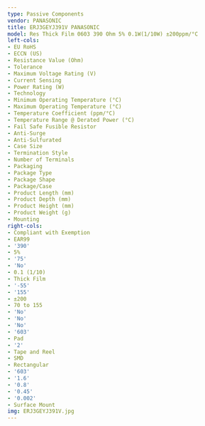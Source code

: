```yaml
---
type: Passive Components
vendor: PANASONIC
title: ERJ3GEYJ391V PANASONIC
model: Res Thick Film 0603 390 Ohm 5% 0.1W(1/10W) ±200ppm/°C
left-cols:
- EU RoHS
- ECCN (US)
- Resistance Value (Ohm)
- Tolerance
- Maximum Voltage Rating (V)
- Current Sensing
- Power Rating (W)
- Technology
- Minimum Operating Temperature (°C)
- Maximum Operating Temperature (°C)
- Temperature Coefficient (ppm/°C)
- Temperature Range @ Derated Power (°C)
- Fail Safe Fusible Resistor
- Anti-Surge
- Anti-Sulfurated
- Case Size
- Termination Style
- Number of Terminals
- Packaging
- Package Type
- Package Shape
- Package/Case
- Product Length (mm)
- Product Depth (mm)
- Product Height (mm)
- Product Weight (g)
- Mounting
right-cols:
- Compliant with Exemption
- EAR99
- '390'
- 5%
- '75'
- 'No'
- 0.1 (1/10)
- Thick Film
- '-55'
- '155'
- ±200
- 70 to 155
- 'No'
- 'No'
- 'No'
- '603'
- Pad
- '2'
- Tape and Reel
- SMD
- Rectangular
- '603'
- '1.6'
- '0.8'
- '0.45'
- '0.002'
- Surface Mount
img: ERJ3GEYJ391V.jpg
---
```

